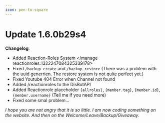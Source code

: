 ```yaml
---
icon: pen-to-square
---
```


# Update 1.6.0b29s4

**Changelog**:

* Added Reaction-Roles System \</manage reactionroles:1322247084325339178>
* Fixed `/backup create` and `/backup restore` (There was a problem with the uuid generrien. The restore system is not quite perfect yet.)
* Fixed Youtube 404 Error when Channel not found
* Added /reactionroles to the DisBotAPI
* Added Reactionrole placeholder `{allroles}`, `{member.tag}`, `{member.id}`, `{member.username}` (Tell me if you need more)
* Fixed some smal problem...



_I hope you are not angry that it is so little. I am now coding something on the website. And then on the Welcome/Leave/Backup/Giveaway._&#x20;
